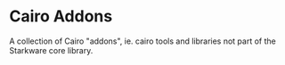 # Cairo Addons

A collection of Cairo "addons", ie. cairo tools and libraries not part of the
Starkware core library.
